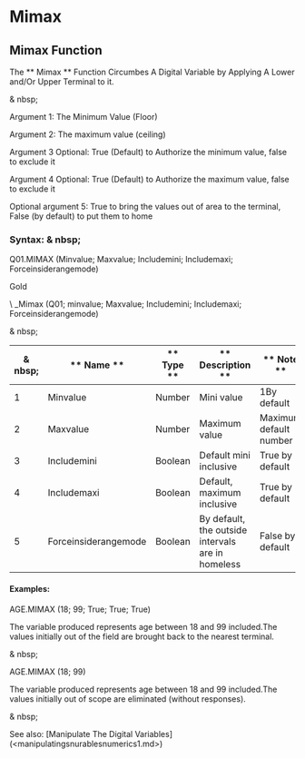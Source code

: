 # Mimax

## Mimax Function

The ** Mimax ** Function Circumbes A Digital Variable by Applying A Lower and/Or Upper Terminal to it.

& nbsp;

Argument 1: The Minimum Value (Floor)

Argument 2: The maximum value (ceiling)

Argument 3 Optional: True (Default) to Authorize the minimum value, false to exclude it

Argument 4 Optional: True (Default) to Authorize the maximum value, false to exclude it

Optional argument 5: True to bring the values ​​out of area to the terminal, False (by default) to put them to home

### Syntax: & nbsp;

Q01.MIMAX (Minvalue; Maxvalue; Includemini; Includemaxi; Forceinsiderangemode)

Gold

\ _Mimax (Q01; minvalue; Maxvalue; Includemini; Includemaxi; Forceinsiderangemode)

& nbsp;

|& nbsp;|** Name ** |** Type ** |** Description ** |** Note ** |
|--- |--- |--- |--- |--- |
|&#49;|Minvalue |Number |Mini value |&#49;By default |
|&#50;|Maxvalue |Number |Maximum value |Maximum default number |
|&#51;|Includemini |Boolean |Default mini inclusive |True by default |
|&#52;|Includemaxi |Boolean |Default, maximum inclusive |True by default |
|&#53;|Forceinsiderangemode |Boolean |By default, the outside intervals are in homeless |False by default |


#### Examples:

AGE.MIMAX (18; 99; True; True; True)

The variable produced represents age between 18 and 99 included.The values ​​initially out of the field are brought back to the nearest terminal.

& nbsp;

AGE.MIMAX (18; 99)

The variable produced represents age between 18 and 99 included.The values ​​initially out of scope are eliminated (without responses).

& nbsp;

See also: [Manipulate The Digital Variables] (<manipulatingsnurablesnumerics1.md>)